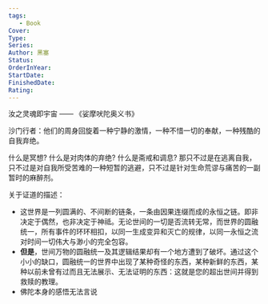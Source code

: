 ```yaml
---
tags: 
   - Book 
Cover: 
Type:
Series: 
Author: 黑塞
Status: 
OrderInYear:
StartDate:
FinishedDate:
Rating: 
---
```




汝之灵魂即宇宙 —— 《娑摩吠陀奥义书》

沙门行者：他们的周身回旋着一种宁静的激情，一种不惜一切的奉献，一种残酷的自我弃绝。

什么是冥想? 什么是对肉体的弃绝? 什么是斋戒和调息? 
那只不过是在逃离自我，只不过是对自我所受苦难的一种短暂的逃避，只不过是针对生命荒谬与痛苦的一副暂时的麻醉剂。


关于证道的描述：
- 这世界是一列圆满的、不间断的链条，一条由因果连缀而成的永恒之链。即非决定于偶然，也非决定于神祗。无论世间的一切是否流转无常，而世界的圆融统一，所有事件的环环相扣，以同一生成变异和灭亡的规律，以同一永恒之流对时间一切伟大与渺小的完全包容。
- **但是**，世间万物的圆融统一及其逻辑结果却有一个地方遭到了破坏。通过这个小小的缺口，圆融统一的世界中出现了某种奇怪的东西，某种新鲜的东西，某种以前未曾有过而且无法展示、无法证明的东西：这就是您的超出世间并得到救赎的教理。
- 佛陀本身的感悟无法言说







